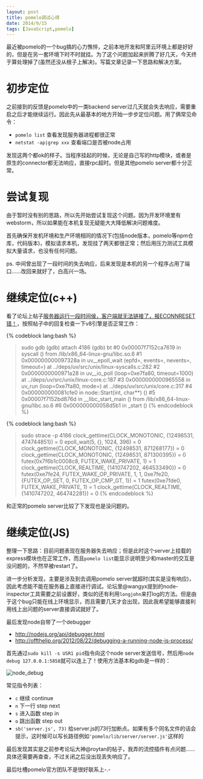 ```yaml
---
layout: post
title: pomelo调试心得
date: 2014/9/15
tags: [JavaScript,pomelo]
---
```


最近被pomelo的一个bug搞的心力憔悴，之前本地开发和阿里云环境上都是好好的，但是在另一套环境下时不时就挂。为了这个问题加起来折腾了好几天，今天终于算处理掉了(虽然还没从根子上解决)。写篇文章记录一下思路和解决方案。

<!--more-->

# 初步定位

之前接到的反馈是pomelo中的一类backend server过几天就会失去响应，需要重启之后才能继续运行。因此先从最基本的地方开始一步步定位问题。用了俩常见命令：

- `pomelo list` 查看发现服务器进程都很正常
- `netstat -ap|grep xxx` 查看端口是否被node占用

发现这两个都ok的样子。当程序挂起的时候，无论是自己写的http模块，或者是原生的connector都无法响应，直接rpc超时。但是其他pomelo server都十分正常。

# 尝试复现

由于暂时没有别的思路，所以先开始尝试复现这个问题。因为开发环境里有webstorm，所以如果能在本机复现无疑能大大降低解决问题难度。

首先确保开发机环境和生产环境相同的情况下(包括node版本，pomelo等npm仓库，代码版本)，模拟请求本机，发现挂了两天都很正常；然后用压力测试工具模拟大量请求，也没有任何问题。

ps. 中间曾出现了一段时间的失去响应，后来发现是本机的另一个程序占用了端口……改回来就好了，白高兴一场。

# 继续定位(c++)

看了论坛上帖子[服务器运行一段时间侯，客户端就无法链接了，报ECONNRESET错！](http://nodejs.netease.com/topic/530ca6efd7cfa4bd3d86bfdd)，按照帖子中的回复检查一下v8引擎是否正常工作：

{% codeblock lang:bash %}
> sudo gdb
(gdb) attach 4186
(gdb) bt
#0  0x00007f7152ca7619 in syscall () from /lib/x86_64-linux-gnu/libc.so.6
#1  0x000000000097328a in uv__epoll_wait (epfd=<optimized out>, events=<optimized out>, nevents=<optimized out>, timeout=<optimized out>) at ../deps/uv/src/unix/linux-syscalls.c:282
#2  0x0000000000971a28 in uv__io_poll (loop=0xe7fa80, timeout=1000) at ../deps/uv/src/unix/linux-core.c:187
#3  0x0000000000965558 in uv_run (loop=0xe7fa80, mode=<optimized out>) at ../deps/uv/src/unix/core.c:317
#4  0x000000000081cfe0 in node::Start(int, char**) ()
#5  0x00007f7152bd876d in __libc_start_main () from /lib/x86_64-linux-gnu/libc.so.6
#6  0x000000000058d5b1 in _start ()
{% endcodeblock %}

{% codeblock lang:bash %}
> sudo strace -p 4186 
clock_gettime(CLOCK_MONOTONIC, {12498531, 474744851}) = 0
epoll_wait(5, {}, 1024, 396)            = 0
clock_gettime(CLOCK_MONOTONIC, {12498531, 871268177}) = 0
clock_gettime(CLOCK_MONOTONIC, {12498531, 871300395}) = 0
futex(0x7f6b1c0008c8, FUTEX_WAKE_PRIVATE, 1) = 1
clock_gettime(CLOCK_REALTIME, {1410747202, 464533490}) = 0
futex(0xe7fe24, FUTEX_WAKE_OP_PRIVATE, 1, 1, 0xe7fe20, {FUTEX_OP_SET, 0, FUTEX_OP_CMP_GT, 1}) = 1
futex(0xe7fde0, FUTEX_WAKE_PRIVATE, 1)  = 1
clock_gettime(CLOCK_REALTIME, {1410747202, 464742281}) = 0
{% endcodeblock %}

和正常的pomelo server比较了下发现也是没问题的。

# 继续定位(JS)

整理一下思路：目前问题表现在服务器失去响应；但是此时这个server上挂载的express模块也在正常工作，而且`pomelo list`能显示说明至少和master的交互是没问题的，不然早被restart了。

进一步分析发现，主要是涉及到去调用pomelo server就超时(其实是没有响应)，因此考虑能不能在服务器上直接进行调试。论坛里@wangyx提到的node-inspector工具需要之前设置好，类似的还有利用`longjohn`来打log的方法。但是由于这个bug只能在线上环境显示，而且需要几天才会出现，因此我希望能够直接利用线上出问题的server直接调试就好了。

最后发现node自带了一个debugger

- http://nodejs.org/api/debugger.html
- http://offthelip.org/2012/08/22/debugging-a-running-node-js-process/

首先通过`sudo kill -s USR1 pid`指令向这个node server发送信号，然后用`node debug 127.0.0.1:5858`就可以连上了！使用方法基本和gdb是一样的：

![node_debug](/images/node_debug.png)

常见指令列表：

- `c` 继续 continue
- `n` 下一行 step next
- `s` 进入函数 step in
- `o` 跳出函数 step out
- `sb('server.js', 73)` 给server.js的73行加断点。如果有多个同名文件的话会提示，这时候可以写长路径例如`'pomelo/lib/server/server.js'`这样的

最后发现其实是之前参考论坛大神@roytan的帖子，我弄的流控插件有点问题……具体还需要再查查，不过关闭之后没出现丢失响应了。

最后吐槽pomelo官方团队不是很好联系上-.-